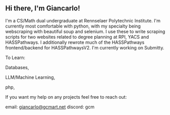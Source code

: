 ## Hi there, I'm Giancarlo!

I'm a CS/Math dual undergraduate at Rennselaer Polytechnic Institute. I'm currently most comfortable with python, with my specialty being webscraping with beautiful soup and selenium. I use these to write scraping scripts for two websites related to degree planning at RPI, YACS and HASSPathways. I additionally rewrote much of the HASSPathways frontend/backend for HASSPathwaysV2. I'm currently working on Submitty.

To Learn:

Databases,

LLM/Machine Learning,

php,

If you want my help on any projects feel free to reach out:

email: giancarlo@gcmart.net
discord: gcm

<!--
**martig7/martig7** is a ✨ _special_ ✨ repository because its `README.md` (this file) appears on your GitHub profile.

Here are some ideas to get you started:

- 🔭 I’m currently working on ...
- 🌱 I’m currently learning ...
- 👯 I’m looking to collaborate on ...
- 🤔 I’m looking for help with ...
- 💬 Ask me about ...
- 📫 How to reach me: ...
- 😄 Pronouns: ...
- ⚡ Fun fact: ...
-->
